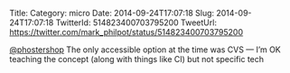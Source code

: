 Title: 
Category: micro
Date: 2014-09-24T17:07:18
Slug: 2014-09-24T17:07:18
TwitterId: 514823400703795200
TweetUrl: https://twitter.com/mark_philpot/status/514823400703795200

[@phostershop](https://twitter.com/phostershop) The only accessible option at the time was CVS — I’m OK teaching the concept (along with things like CI) but not specific tech